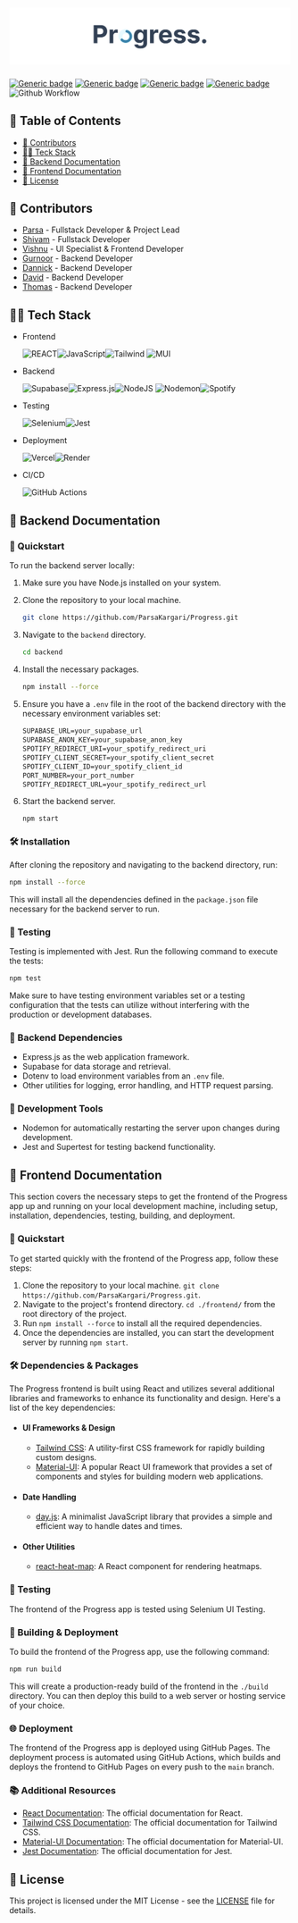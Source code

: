 # ![Progress](./publicAssets/ProgressBanner.png)

[![Generic badge](https://img.shields.io/badge/COURSE-SENG_401-blue.svg)](https://shields.io/)
[![Generic badge](https://img.shields.io/badge/GROUP-13-blue.svg)](https://shields.io/)
[![Generic badge](https://img.shields.io/badge/SECTIONS-L01/L02/L03-blue.svg)](https://shields.io/)
[![Generic badge](https://img.shields.io/badge/SEMESTER-WINTER_2024-red.svg)](https://shields.io/)
![Github Workflow](https://github.com/ParsaKargari/Progress/actions/workflows/npm-publish-github-packages.yml/badge.svg)

## 📖 Table of Contents

- [📝 Contributors](#-contributors)
- [👨‍💻 Teck Stack](#-tech-stack)
- [🚀 Backend Documentation](#-backend-documentation)
- [🌟 Frontend Documentation](#-frontend-documentation)
- [🧾 License](#-license)

## 📝 Contributors

- [Parsa](https://github.com/ParsaKargari) - Fullstack Developer & Project Lead
- [Shivam](https://github.com/shivamdesai04) - Fullstack Developer
- [Vishnu](https://github.com/Vishnu-Dhanda) - UI Specialist & Frontend Developer
- [Gurnoor]() - Backend Developer
- [Dannick](https://github.com/dannicklucas) - Backend Developer
- [David]() - Backend Developer
- [Thomas](https://github.com/thomasbhavnani) - Backend Developer

## 👨‍💻 Tech Stack

- Frontend

  ![REACT](https://img.shields.io/badge/React-20232A?style=for-the-badge&logo=react&logoColor=61DAFB)![JavaScript](https://img.shields.io/badge/JavaScript-F7DF1E?style=for-the-badge&logo=javascript&logoColor=black)![Tailwind](https://img.shields.io/badge/Tailwind_CSS-38B2AC?style=for-the-badge&logo=tailwind-css&logoColor=white)
  ![MUI](https://img.shields.io/badge/MUI-%230081CB.svg?style=for-the-badge&logo=mui&logoColor=white)

- Backend

  ![Supabase](https://img.shields.io/badge/Supabase-3ECF8E?style=for-the-badge&logo=supabase&logoColor=white)![Express.js](https://img.shields.io/badge/express.js-%23404d59.svg?style=for-the-badge&logo=express&logoColor=%2361DAFB)![NodeJS](https://img.shields.io/badge/node.js-6DA55F?style=for-the-badge&logo=node.js&logoColor=white)
  ![Nodemon](https://img.shields.io/badge/NODEMON-%23323330.svg?style=for-the-badge&logo=nodemon&logoColor=%BBDEAD)![Spotify](https://img.shields.io/badge/Spotify-1ED760?style=for-the-badge&logo=spotify&logoColor=white)

- Testing

  ![Selenium](https://img.shields.io/badge/-selenium-%43B02A?style=for-the-badge&logo=selenium&logoColor=white)![Jest](https://img.shields.io/badge/-jest-%23C21325?style=for-the-badge&logo=jest&logoColor=white)

- Deployment

  ![Vercel](https://img.shields.io/badge/vercel-%23000000.svg?style=for-the-badge&logo=vercel&logoColor=white)![Render](https://img.shields.io/badge/Render-%46E3B7.svg?style=for-the-badge&logo=render&logoColor=white)

- CI/CD

  ![GitHub Actions](https://img.shields.io/badge/GitHub%20Actions-2088FF.svg?style=for-the-badge&logo=GitHub%20Actions&logoColor=white)

## 🚀 Backend Documentation

### 🏃 Quickstart

To run the backend server locally:

1. Make sure you have Node.js installed on your system.
2. Clone the repository to your local machine.
   ```bash
   git clone https://github.com/ParsaKargari/Progress.git
   ```
3. Navigate to the `backend` directory.
   ```bash
   cd backend
   ```
4. Install the necessary packages.
   ```bash
   npm install --force
   ```
5. Ensure you have a `.env` file in the root of the backend directory with the necessary environment variables set:

   ```
   SUPABASE_URL=your_supabase_url
   SUPABASE_ANON_KEY=your_supabase_anon_key
   SPOTIFY_REDIRECT_URI=your_spotify_redirect_uri
   SPOTIFY_CLIENT_SECRET=your_spotify_client_secret
   SPOTIFY_CLIENT_ID=your_spotify_client_id
   PORT_NUMBER=your_port_number
   SPOTIFY_REDIRECT_URL=your_spotify_redirect_url
   ```

6. Start the backend server.
   ```bash
   npm start
   ```

### 🛠️ Installation

After cloning the repository and navigating to the backend directory, run:

```bash
npm install --force
```

This will install all the dependencies defined in the `package.json` file necessary for the backend server to run.

### 🧪 Testing

Testing is implemented with Jest. Run the following command to execute the tests:

```bash
npm test
```

Make sure to have testing environment variables set or a testing configuration that the tests can utilize without interfering with the production or development databases.

### 🧰 Backend Dependencies

- Express.js as the web application framework.
- Supabase for data storage and retrieval.
- Dotenv to load environment variables from an `.env` file.
- Other utilities for logging, error handling, and HTTP request parsing.

### 🔧 Development Tools

- Nodemon for automatically restarting the server upon changes during development.
- Jest and Supertest for testing backend functionality.

## 🌟 Frontend Documentation

This section covers the necessary steps to get the frontend of the Progress app up and running on your local development machine, including setup, installation, dependencies, testing, building, and deployment.

### 🏃 Quickstart

To get started quickly with the frontend of the Progress app, follow these steps:

1. Clone the repository to your local machine. `git clone https://github.com/ParsaKargari/Progress.git`.
2. Navigate to the project's frontend directory. `cd ./frontend/` from the root directory of the project.
3. Run `npm install --force` to install all the required dependencies.
4. Once the dependencies are installed, you can start the development server by running `npm start`.

### 🛠️ Dependencies & Packages

The Progress frontend is built using React and utilizes several additional libraries and frameworks to enhance its functionality and design. Here's a list of the key dependencies:

- #### UI Frameworks & Design

  - [Tailwind CSS](https://tailwindcss.com/): A utility-first CSS framework for rapidly building custom designs.
  - [Material-UI](https://material-ui.com/): A popular React UI framework that provides a set of components and styles for building modern web applications.

- #### Date Handling

  - [day.js](https://day.js.org/): A minimalist JavaScript library that provides a simple and efficient way to handle dates and times.

- #### Other Utilities

  - [react-heat-map](https://www.npmjs.com/package/@uiw/react-heat-map): A React component for rendering heatmaps.

### 🧪 Testing

The frontend of the Progress app is tested using Selenium UI Testing.

### 🚀 Building & Deployment

To build the frontend of the Progress app, use the following command:

```bash
npm run build
```

This will create a production-ready build of the frontend in the `./build` directory. You can then deploy this build to a web server or hosting service of your choice.

### 🌐 Deployment

The frontend of the Progress app is deployed using GitHub Pages. The deployment process is automated using GitHub Actions, which builds and deploys the frontend to GitHub Pages on every push to the `main` branch.

### 📚 Additional Resources

- [React Documentation](https://reactjs.org/docs/getting-started.html): The official documentation for React.
- [Tailwind CSS Documentation](https://tailwindcss.com/docs): The official documentation for Tailwind CSS.
- [Material-UI Documentation](https://material-ui.com/getting-started/installation/): The official documentation for Material-UI.
- [Jest Documentation](https://jestjs.io/docs/getting-started): The official documentation for Jest.

## 🧾 License

This project is licensed under the MIT License - see the [LICENSE](./LICENSE) file for details.
